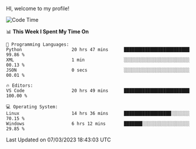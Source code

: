 HI, welcome to my profile!
<!--START_SECTION:waka-->
![Code Time](http://img.shields.io/badge/Code%20Time-600%20hrs%2017%20mins-blue)

📊 **This Week I Spent My Time On** 

```text
💬 Programming Languages: 
Python                   20 hrs 47 mins      █████████████████████████   99.86 % 
XML                      1 min               ░░░░░░░░░░░░░░░░░░░░░░░░░   00.13 % 
JSON                     0 secs              ░░░░░░░░░░░░░░░░░░░░░░░░░   00.01 % 

🔥 Editors: 
VS Code                  20 hrs 49 mins      █████████████████████████   100.00 % 

💻 Operating System: 
Linux                    14 hrs 36 mins      ██████████████████░░░░░░░   70.15 % 
Windows                  6 hrs 12 mins       ███████░░░░░░░░░░░░░░░░░░   29.85 % 
```


 Last Updated on 07/03/2023 18:43:03 UTC
<!--END_SECTION:waka-->
